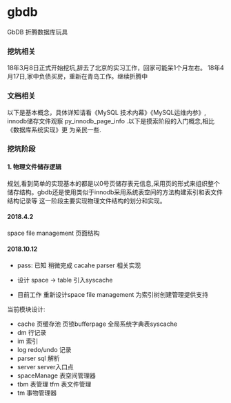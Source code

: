 # gbdb
   GbDB   折腾数据库玩具

### 挖坑相关
18年3月8日正式开始挖坑,辞去了北京的实习工作，回家可能呆1个月左右。
18年4月17日,家中负债买房，重新在青岛工作。继续折腾中
### 文档相关

以下是基本概念，具体详知请看《MySQL 技术内幕》《MySQL运维内参》, innodb储存文件观察 py_innodb_page_info .以下是摸索阶段的入门概念,相比《数据库系统实现》更
为亲民一些.


### 挖坑阶段

#### 1. 物理文件储存逻辑
   规划,看到简单的实现基本的都是以0号页储存表元信息,采用页的形式来组织整个储存结构。gbdb还是使用类似于innodb采用系统表空间的方法构建索引和表文件结构记录等
   这一阶段主要实现物理文件结构的划分和实现。
####  2018.4.2
   space file management 页面结构
####  2018.10.12
   - pass: 已知 稍微完成 cacahe parser 相关实现

   - 设计 space -> table  引入syscache

   - 目前工作 重新设计space file management 为索引树创建管理提供支持

当前模块设计:
   - cache 页缓存池 页锁bufferpage  全局系统字典表syscache
   - dm 行记录
   - im 索引
   - log redo/undo 记录
   - parser sql 解析
   - server server入口点
   - spaceManage 表空间管理器
   - tbm 表管理 tfm 表文件管理
   - tm 事物管理器



